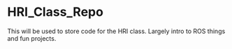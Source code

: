 # HRI_Class_Repo

This will be used to store code for the HRI class. 
Largely intro to ROS things and fun projects. 
